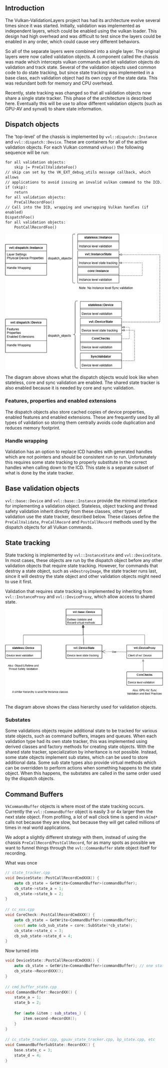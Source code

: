 ## Introduction

The Vulkan-ValidationLayers project has had its architecture evolve several times since it was started. Initially, validation was implemented as independent layers, which could be enabled using the vulkan loader.  This design had high overhead and was difficult to test since the layers could be enabled in any order, which could cause very different behaviors.

So all of the separate layers were combined into a single layer. The original layers were now called validation objects. A component called the chassis was made which intercepts vulkan commands and let validation objects do validation and track state. Several of the validation objects used common code to do state tracking, but since state tracking was implemented in a base class, each validation object had its own copy of the state data. This was redundant both for memory and CPU overhead.

Recently, state tracking was changed so that all validation objects now share a single state tracker. This phase of the architecture is described here.
Eventually this will be use to allow different validation objects (such as GPU-AV and synval) to share state information.

## Dispatch objects

The 'top-level' of the chassis is implemented by `vvl::dispatch::Instance` and `vvl::dispatch::Device`. These are containers for all of the active validation objects. For each Vulkan command `vkFoo()` the following sequence will be run:

```
for all validation objects:
    skip |= PreCallValidateFoo()
// skip can set by the VK_EXT_debug_utils message callback, which allows
// applications to avoid issuing an invalid vulkan command to the ICD.
if (skip):
    return
for all validation objects:
	PreCallRecordFoo()
// Call into the ICD, wrapping and unwrapping Vulkan handles (if enabled)
DispatchFoo()
for all validation objects:
    PostCallRecordFoo()
```

![](images/chassis-class-interaction.png)

The diagram above shows what the dispatch objects would look like when stateless, core and sync validation are enabled. The shared state tracker is also enabled because it is needed by core and sync validation.

### Features, properties and enabled extensions

The dispatch objects also store cached copies of device properties, enabled features and enabled extensions. These are frequently used by all types of validation so storing them centrally avoids code duplication and reduces memory footprint.

### Handle wrapping

Validation has an option to replace ICD handles with generated handles which are not pointers and should be consistent run to run. Unfortunately this requires some state tracking to properly substitute in the correct handles when calling down to the ICD. This state is a separate subset of what is done by the state tracker.

## Base validation objects

`vvl::base::Device` and `vvl::base::Instance` provide the minimal interface for implementing a validation object. Stateless, object tracking and thread safety validation inherit directly from these classes, other types of validation use the state tracker, described below. These classes define the `PreCallValidate`, `PreCallRecord` and `PostCallRecord` methods used by the dispatch objects for all Vulkan commands.

## State tracking

State tracking is implemented by `vvl::InstanceState` and `vvl::DeviceState`. In most cases, these objects are run by the dispatch object before any other validation objects that require state tracking. However, for commands that destroy a state object, such as `vkDestroyImage`, the state tracker runs last, since it will destroy the state object and other validation objects might need to use it first.

Validation that requires state tracking is implemented by inheriting from `vvl::InstanceProxy` and `vvl::DeviceProxy`, which allow access to shared state.

![](images/chassis-class-hierarchy.png)

The diagram above shows the class hierarchy used for validation objects.

### Substates

Some validations objects require additional state to be tracked for various state objects, such as command buffers, images and queues.  When each validation type had its own state tracker, this was implemented using derived classes and factory methods for creating state objects. With the shared state tracker, specialization by inheritance is not possible. Instead, some state objects implement sub states, which can be used to store additional data. Some sub state types also provide virtual methods which can be overridden to perform actions when something happens to the state object. When this happens, the substates are called in the same order used by the dispatch objects.

## Command Buffers

`VkCommandBuffer` objects is where most of the state tracking occurs. Currently the `vvl::CommandBuffer` object is easily 3 or 4x larger then the next state object. From profiling, a lot of wall clock time is spend in `vkCmd*` calls not because they are slow, but because they will get called millions of times in real world applications.

We adopt a slightly different strategy with them, instead of using the chassis `PreCallRecord`/`PostCallRecord`, for as many spots as possible we want to funnel things through the `vvl::CommanBuffer` state object itself for recording.

What was once

```c++
// state_tracker.cpp
void DeviceState::PostCallRecordCmdXXX() {
    auto cb_state = GetWrite<CommandBuffer>(commandBuffer);
    cb_state->state_a = 1;
    cb_state->state_b = 2;
}

// cc_xxx.cpp
void CoreCheck::PostCallRecordCmdXXX() {
    auto cb_state = GetWrite<CommandBuffer>(commandBuffer);
    const auto &cb_sub_state = core::SubState(*cb_state);
    cb_state->state_c = 3;
    cb_sub_state->state_d = 4;
}
```

Now turned into

```c++
void DeviceState::PostCallRecordCmdXXX() {
    auto cb_state = GetWrite<CommandBuffer>(commandBuffer); // one state lookup for command buffer
    cb_state->RecordXXX();
}

// cmd_buffer_state.cpp
void CommandBuffer::RecordXX() {
    state_a = 1;
    state_b = 2;

    for (auto &item : sub_states_) {
        item.second->RecordXX();
    }
}

// cc_state_tracker.cpp, gpuav_state_tracker.cpp, bp_state.cpp, etc
void CommandBufferSubState::RecordXX() {
    base.state_c = 3;
    state_d = 4;
}
```